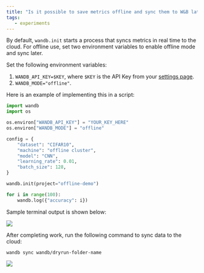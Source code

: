 ```yaml
---
title: "Is it possible to save metrics offline and sync them to W&B later?"
tags:
   - experiments
---
```

By default, `wandb.init` starts a process that syncs metrics in real time to the cloud. For offline use, set two environment variables to enable offline mode and sync later.

Set the following environment variables:

1. `WANDB_API_KEY=$KEY`, where `$KEY` is the API Key from your [settings page](https://app.wandb.ai/settings).
2. `WANDB_MODE="offline"`.

Here is an example of implementing this in a script:

```python
import wandb
import os

os.environ["WANDB_API_KEY"] = "YOUR_KEY_HERE"
os.environ["WANDB_MODE"] = "offline"

config = {
    "dataset": "CIFAR10",
    "machine": "offline cluster",
    "model": "CNN",
    "learning_rate": 0.01,
    "batch_size": 128,
}

wandb.init(project="offline-demo")

for i in range(100):
    wandb.log({"accuracy": i})
```

Sample terminal output is shown below:

![](/images/experiments/sample_terminal_output.png)

After completing work, run the following command to sync data to the cloud:

```shell
wandb sync wandb/dryrun-folder-name
```

![](/images/experiments/sample_terminal_output_cloud.png)